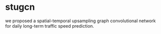 # stugcn
we proposed a spatial-temporal upsampling graph convolutional network for daily long-term traffic speed prediction.
